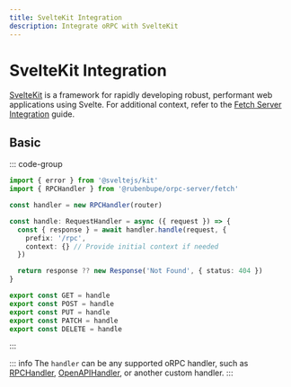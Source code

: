 ```yaml
---
title: SvelteKit Integration
description: Integrate oRPC with SvelteKit
---
```


# SvelteKit Integration

[SvelteKit](https://svelte.dev/docs/kit/introduction) is a framework for rapidly developing robust, performant web applications using Svelte. For additional context, refer to the [Fetch Server Integration](/docs/integrations/fetch-server) guide.

## Basic

::: code-group

```ts [src/routes/rpc/[...rest]/+server.ts]
import { error } from '@sveltejs/kit'
import { RPCHandler } from '@rubenbupe/orpc-server/fetch'

const handler = new RPCHandler(router)

const handle: RequestHandler = async ({ request }) => {
  const { response } = await handler.handle(request, {
    prefix: '/rpc',
    context: {} // Provide initial context if needed
  })

  return response ?? new Response('Not Found', { status: 404 })
}

export const GET = handle
export const POST = handle
export const PUT = handle
export const PATCH = handle
export const DELETE = handle
```

:::

::: info
The `handler` can be any supported oRPC handler, such as [RPCHandler](/docs/rpc-handler), [OpenAPIHandler](/docs/openapi/openapi-handler), or another custom handler.
:::

